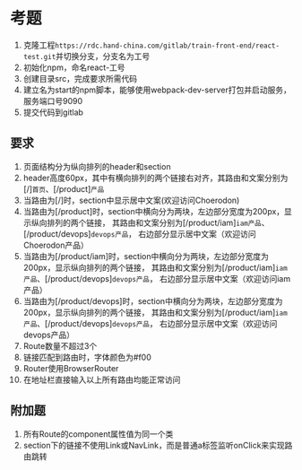 # 考题

1. 克隆工程`https://rdc.hand-china.com/gitlab/train-front-end/react-test.git`并切换分支，分支名为工号 
2. 初始化npm，命名react-工号 
3. 创建目录src，完成要求所需代码
4. 建立名为start的npm脚本，能够使用webpack-dev-server打包并启动服务，服务端口号9090
5. 提交代码到gitlab

## 要求

1. 页面结构分为纵向排列的header和section
2. header高度60px，其中有横向排列的两个链接右对齐，其路由和文案分别为 [/]`首页`、[/product]`产品`
3. 当路由为[/]时，section中显示居中文案(欢迎访问Choerodon)
4. 当路由为[/product]时，section中横向分为两块，左边部分宽度为200px，显示纵向排列的两个链接，
    其路由和文案分别为[/product/iam]`iam产品`、[/product/devops]`devops产品`，
    右边部分显示居中文案（欢迎访问Choerodon产品）
5. 当路由为[/product/iam]时，section中横向分为两块，左边部分宽度为200px，显示纵向排列的两个链接，
    其路由和文案分别为[/product/iam]`iam产品`、[/product/devops]`devops产品`，
    右边部分显示居中文案（欢迎访问iam产品）
6. 当路由为[/product/devops]时，section中横向分为两块，左边部分宽度为200px，显示纵向排列的两个链接，
    其路由和文案分别为[/product/iam]`iam产品`、[/product/devops]`devops产品`，
    右边部分显示居中文案（欢迎访问devops产品）
7. Route数量不超过3个
8. 链接匹配到路由时，字体颜色为#f00
9. Router使用BrowserRouter
10. 在地址栏直接输入以上所有路由均能正常访问


## 附加题

1. 所有Route的component属性值为同一个类
2. section下的链接不使用Link或NavLink，而是普通a标签监听onClick来实现路由跳转